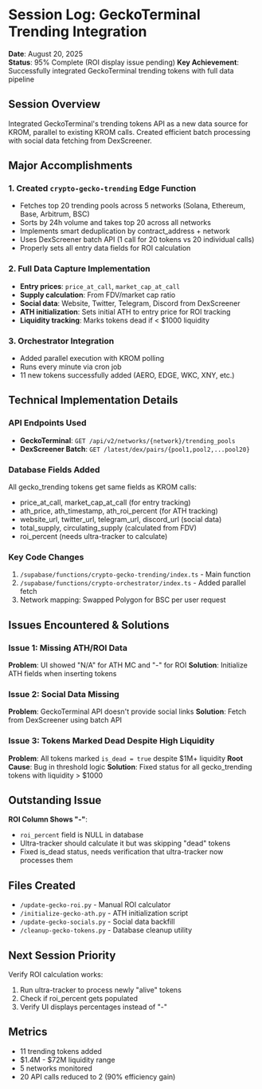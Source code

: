 # Session Log: GeckoTerminal Trending Integration
**Date**: August 20, 2025  
**Status**: 95% Complete (ROI display issue pending)
**Key Achievement**: Successfully integrated GeckoTerminal trending tokens with full data pipeline

## Session Overview
Integrated GeckoTerminal's trending tokens API as a new data source for KROM, parallel to existing KROM calls. Created efficient batch processing with social data fetching from DexScreener.

## Major Accomplishments

### 1. Created `crypto-gecko-trending` Edge Function
- Fetches top 20 trending pools across 5 networks (Solana, Ethereum, Base, Arbitrum, BSC)
- Sorts by 24h volume and takes top 20 across all networks
- Implements smart deduplication by contract_address + network
- Uses DexScreener batch API (1 call for 20 tokens vs 20 individual calls)
- Properly sets all entry data fields for ROI calculation

### 2. Full Data Capture Implementation
- **Entry prices**: `price_at_call`, `market_cap_at_call` 
- **Supply calculation**: From FDV/market cap ratio
- **Social data**: Website, Twitter, Telegram, Discord from DexScreener
- **ATH initialization**: Sets initial ATH to entry price for ROI tracking
- **Liquidity tracking**: Marks tokens dead if < $1000 liquidity

### 3. Orchestrator Integration
- Added parallel execution with KROM polling
- Runs every minute via cron job
- 11 new tokens successfully added (AERO, EDGE, WKC, XNY, etc.)

## Technical Implementation Details

### API Endpoints Used
- **GeckoTerminal**: `GET /api/v2/networks/{network}/trending_pools`
- **DexScreener Batch**: `GET /latest/dex/pairs/{pool1,pool2,...pool20}`

### Database Fields Added
All gecko_trending tokens get same fields as KROM calls:
- price_at_call, market_cap_at_call (for entry tracking)
- ath_price, ath_timestamp, ath_roi_percent (for ATH tracking)  
- website_url, twitter_url, telegram_url, discord_url (social data)
- total_supply, circulating_supply (calculated from FDV)
- roi_percent (needs ultra-tracker to calculate)

### Key Code Changes
1. `/supabase/functions/crypto-gecko-trending/index.ts` - Main function
2. `/supabase/functions/crypto-orchestrator/index.ts` - Added parallel fetch
3. Network mapping: Swapped Polygon for BSC per user request

## Issues Encountered & Solutions

### Issue 1: Missing ATH/ROI Data
**Problem**: UI showed "N/A" for ATH MC and "-" for ROI
**Solution**: Initialize ATH fields when inserting tokens

### Issue 2: Social Data Missing
**Problem**: GeckoTerminal API doesn't provide social links
**Solution**: Fetch from DexScreener using batch API

### Issue 3: Tokens Marked Dead Despite High Liquidity
**Problem**: All tokens marked `is_dead = true` despite $1M+ liquidity
**Root Cause**: Bug in threshold logic
**Solution**: Fixed status for all gecko_trending tokens with liquidity > $1000

## Outstanding Issue
**ROI Column Shows "-"**: 
- `roi_percent` field is NULL in database
- Ultra-tracker should calculate it but was skipping "dead" tokens
- Fixed is_dead status, needs verification that ultra-tracker now processes them

## Files Created
- `/update-gecko-roi.py` - Manual ROI calculator
- `/initialize-gecko-ath.py` - ATH initialization script
- `/update-gecko-socials.py` - Social data backfill
- `/cleanup-gecko-tokens.py` - Database cleanup utility

## Next Session Priority
Verify ROI calculation works:
1. Run ultra-tracker to process newly "alive" tokens
2. Check if roi_percent gets populated
3. Verify UI displays percentages instead of "-"

## Metrics
- 11 trending tokens added
- $1.4M - $72M liquidity range
- 5 networks monitored
- 20 API calls reduced to 2 (90% efficiency gain)